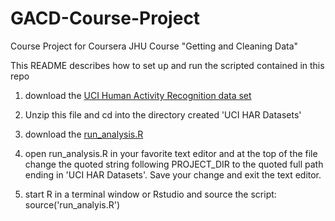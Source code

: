 GACD-Course-Project
===================

Course Project for Coursera JHU Course "Getting and Cleaning Data"

This README describes how to set up and run the scripted contained in this repo

1. download the [UCI Human Activity Recognition data set](https://d396qusza40orc.cloudfront.net/getdata%2Fprojectfiles%2FUCI%20HAR%20Dataset.zip)

2. Unzip this file and cd into the directory created 'UCI HAR Datasets'

3. download the [run_analysis.R](https://github.com/jrosenbl/GACD-Course-Project/blob/master/run_analysis.R)

4. open run_analysis.R in your favorite text editor and at the top of the file change the quoted string following PROJECT_DIR to the quoted full path ending in 'UCI HAR Datasets'.  Save your change and exit the text editor.

5. start R in a terminal window or Rstudio and source the script: source('run_analyis.R')


